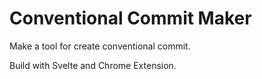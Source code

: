 # Conventional Commit Maker

Make a tool for create conventional commit. 

Build with Svelte and Chrome Extension.